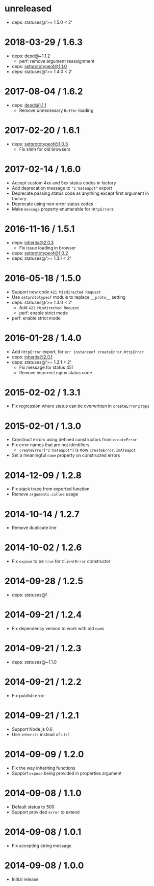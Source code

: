 unreleased
==========

  * deps: statuses@'>= 1.5.0 < 2'

2018-03-29 / 1.6.3
==================

  * deps: depd@~1.1.2
    - perf: remove argument reassignment
  * deps: setprototypeof@1.1.0
  * deps: statuses@'>= 1.4.0 < 2'

2017-08-04 / 1.6.2
==================

  * deps: depd@1.1.1
    - Remove unnecessary `Buffer` loading

2017-02-20 / 1.6.1
==================

  * deps: setprototypeof@1.0.3
    - Fix shim for old browsers

2017-02-14 / 1.6.0
==================

  * Accept custom 4xx and 5xx status codes in factory
  * Add deprecation message to `"I'mateapot"` export
  * Deprecate passing status code as anything except first argument in factory
  * Deprecate using non-error status codes
  * Make `message` property enumerable for `HttpError`s

2016-11-16 / 1.5.1
==================

  * deps: inherits@2.0.3
    - Fix issue loading in browser
  * deps: setprototypeof@1.0.2
  * deps: statuses@'>= 1.3.1 < 2'

2016-05-18 / 1.5.0
==================

  * Support new code `421 Misdirected Request`
  * Use `setprototypeof` module to replace `__proto__` setting
  * deps: statuses@'>= 1.3.0 < 2'
    - Add `421 Misdirected Request`
    - perf: enable strict mode
  * perf: enable strict mode

2016-01-28 / 1.4.0
==================

  * Add `HttpError` export, for `err instanceof createError.HttpError`
  * deps: inherits@2.0.1
  * deps: statuses@'>= 1.2.1 < 2'
    - Fix message for status 451
    - Remove incorrect nginx status code

2015-02-02 / 1.3.1
==================

  * Fix regression where status can be overwritten in `createError` `props`

2015-02-01 / 1.3.0
==================

  * Construct errors using defined constructors from `createError`
  * Fix error names that are not identifiers
    - `createError["I'mateapot"]` is now `createError.ImATeapot`
  * Set a meaningful `name` property on constructed errors

2014-12-09 / 1.2.8
==================

  * Fix stack trace from exported function
  * Remove `arguments.callee` usage

2014-10-14 / 1.2.7
==================

  * Remove duplicate line

2014-10-02 / 1.2.6
==================

  * Fix `expose` to be `true` for `ClientError` constructor

2014-09-28 / 1.2.5
==================

  * deps: statuses@1

2014-09-21 / 1.2.4
==================

  * Fix dependency version to work with old `npm`s

2014-09-21 / 1.2.3
==================

  * deps: statuses@~1.1.0

2014-09-21 / 1.2.2
==================

  * Fix publish error

2014-09-21 / 1.2.1
==================

  * Support Node.js 0.6
  * Use `inherits` instead of `util`

2014-09-09 / 1.2.0
==================

  * Fix the way inheriting functions
  * Support `expose` being provided in properties argument

2014-09-08 / 1.1.0
==================

  * Default status to 500
  * Support provided `error` to extend

2014-09-08 / 1.0.1
==================

  * Fix accepting string message

2014-09-08 / 1.0.0
==================

  * Initial release
